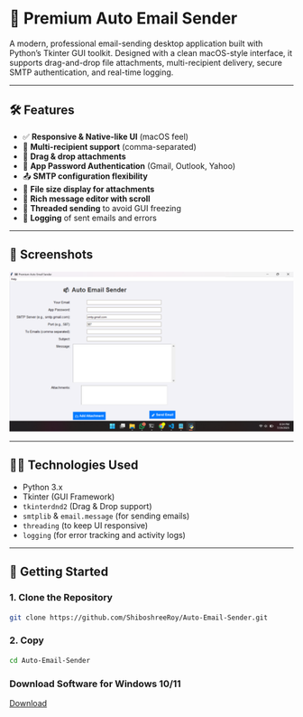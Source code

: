 # 📧 Premium Auto Email Sender

A modern, professional email-sending desktop application built with Python’s Tkinter GUI toolkit. Designed with a clean macOS-style interface, it supports drag-and-drop file attachments, multi-recipient delivery, secure SMTP authentication, and real-time logging.

---

## 🛠️ Features

- ✅ **Responsive & Native-like UI** (macOS feel)
- 📝 **Multi-recipient support** (comma-separated)
- 📎 **Drag & drop attachments**
- 🔐 **App Password Authentication** (Gmail, Outlook, Yahoo)
- 📤 **SMTP configuration flexibility**
- 📁 **File size display for attachments**
- 📜 **Rich message editor with scroll**
- 🔄 **Threaded sending** to avoid GUI freezing
- 📃 **Logging** of sent emails and errors

---

## 📸 Screenshots

![Auto Email Sender](./image.png)

---

## 🧑‍💻 Technologies Used

- Python 3.x
- Tkinter (GUI Framework)
- `tkinterdnd2` (Drag & Drop support)
- `smtplib` & `email.message` (for sending emails)
- `threading` (to keep UI responsive)
- `logging` (for error tracking and activity logs)

---

## 🚀 Getting Started

### 1. Clone the Repository

```bash
git clone https://github.com/ShiboshreeRoy/Auto-Email-Sender.git
```
### 2. Copy
```bash
cd Auto-Email-Sender
```

### Download Software for Windows 10/11

[Download](./dist/AutoMailSender.exe)

